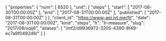 {
  "properties": {
    "num": [
      6520
    ],
    "unit": [
      "steps"
    ],
    "start": [
      "2017-08-30T00:00:00Z"
    ],
    "end": [
      "2017-08-31T00:00:00Z"
    ],
    "published": [
      "2017-08-31T00:00:00Z"
    ]
  },
  "client_id": "https://www-api.jvt.me/fit",
  "date": "2017-08-31T00:00:00Z",
  "kind": "steps",
  "h": "h-measure",
  "slug": "2017/08/uqij6",
  "aliases": [
    "/mf2/d9936972-3205-4390-8f49-ec7a9f0492d9/"
  ]
}
